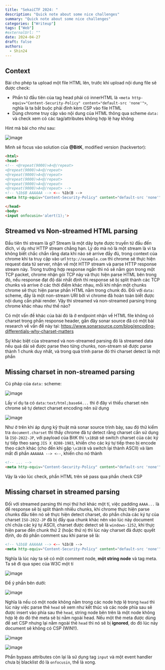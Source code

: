 ```yaml
---
title: "SekaiCTF 2024: "
description: "Quick note about some nice challenges"
summary: "Quick note about some nice challenges"
categories: ["Writeup"]
tags: ["Web"]
#externalUrl: ""
date: 2024-04-27
draft: false
authors:
  - Shin24
---
```


## Context

 Bài cho phép ta upload một file HTML lên, trước khi upload nội dung file sẽ được check:
- Phần tử đầu tiên của tag head phải có innerHTML là `<meta http-equiv="Content-Security-Policy" content="default-src 'none'">`, nghĩa là ta bắt buộc phải đính kèm CSP vào file HTML
- Dùng chrome truy cập vào nội dung của HTML thông qua scheme `data:` và check xem có các tag/attributes không hợp lệ hay không

Hint mà bài cho như sau:

![image](https://github.com/user-attachments/assets/1caafe86-824e-40bc-9cce-374259fc2ff2)

Mình sẽ focus vào solution của **@BitK**, modified version (hackvertor):

```html
<html>
<head>
<!-- <@repeat(9000)>A<@/repeat>
<@repeat(9000)>A<@/repeat>
<@repeat(9000)>A<@/repeat>
<@repeat(9000)>A<@/repeat>
<@repeat(9000)>A<@/repeat>
<@repeat(9000)>A<@/repeat> -->
<!-- %1b$B AAAAAA --> <-- %1b(B -->
<meta http-equiv="Content-Security-Policy" content="default-src 'none'">

</head>
<body>
<input onfocusin='alert(1);'>
```

## Streamed vs Non-streamed HTML parsing

Đầu tiên thì stream là gì? Stream là một dãy byte được truyền từ đầu đến đích, ví dụ như HTTP stream chẳng hạn. Lý do mà nó là một stream là vì ta không biết chắc chắn rằng data khi nào sẽ arrive đầy đủ, trong context của chrome khi ta truy cập vào url `http://example.com` thì chrome sẽ thực hiện request data từ server, nhận về một HTTP stream và parse HTTP response stream này. Trong trường hợp response ngắn thì nó sẽ nằm gọn trong một TCP packet, chrome nhận gói TCP này và thực hiện parse HTML bên trong đó, nếu response đạt độ dài nhất định thì response sẽ bị split thành các TCP chunks và arrive ở các thời điểm khác nhau, mỗi khi nhận một chunks chrome sẽ thực hiện parse phần HTML nằm trong chunk đó. Đối với `data:` scheme, đây là một non-stream URI bởi vì chrome đã hoàn toàn biết được nội dung cần phải render. Vậy thì streamed và non-streamed parsing trong chrome khác nhau như thế nào?

Có một vấn đề khác của bài đó là ở endpoint nhận về HTML file không có charset trong phần response header, gần đây sonar source đã có một bài research về vấn đề này tại: https://www.sonarsource.com/blog/encoding-differentials-why-charset-matters

Sự khác biệt của streamed và non-streamed parsing đó là streamed data nếu quá dài sẽ được parse theo từng chunks, non-stream sẽ được parse thành 1 chunk duy nhất, và trong quá trình parse đó thì charset detect là một phần

## Missing charset in non-streamed parsing

Cú pháp của `data:` scheme: 

![image](https://github.com/user-attachments/assets/3c84c99e-1f05-48dc-aab8-e39361268300)

Lấy ví dụ ta có `data:text/html;base64...` thì ở đây vì thiếu charset nên chrome sẽ tự detect charset encoding nên sử dụng

![image](https://github.com/user-attachments/assets/756799a2-6b19-4beb-a757-b0f63586b7a6)

Như ở trên khi áp dụng kỹ thuật mà sonar source trình bày, sau đó thử kiểm tra `document.charset` thì thấy chrome đã tự detect rằng charset cần sử dụng là `ISO-2022-JP`, với payload của BitK thì `\x1B$B` sẽ switch charset của các ký tự tiếp theo sang `JIS X 0208-1983`, khiến cho các ký tự tiếp theo bị encode theo cách khác (cho đến khi gặp `\x1B(B` và switch lại thành ASCII) và làm mất đi phần `AAAAAA --> <--`, khiến cho nó thành 

```html
<!-- ... -->
<meta http-equiv="Content-Security-Policy" content="default-src 'none'">
```

Vậy là vào lúc check, phần HTML trên sẽ pass qua phần check CSP

## Missing charset in streamed parsing

Đối với streamed parsing thì mọi thứ hơi khác một tí, việc padding `AAAA...` là để response sẽ bị split thành nhiều chunks, khi chrome thực hiện parse chunks đầu tiên nó sẽ thực hiện detect charset, do phần chứa các ký tự của charset `ISO-2022-JP` đã bị đẩy qua chunk khác nên vào lúc này document chỉ chứa các ký tự ASCII, charset được detect sẽ là `windows-1252`, khi thực hiện parse đến chunk thứ 2 (hoặc thứ n) thì lúc này charset đã được quyết định, do đó phần comment sau khi parse sẽ là:

```html
<!-- %1b$B AAAAAA --> <-- %1b(B -->
<meta http-equiv="Content-Security-Policy" content="default-src 'none'">
```

Nghĩa là lúc này ta sẽ có một comment node, **một string node** và tag meta. Ta sẽ đi qua spec của W3C một tí

![image](https://github.com/user-attachments/assets/926334d8-68ea-4742-9c8a-bb9719fb7f24)

Để ý phần bên dưới:

![image](https://github.com/user-attachments/assets/3b0ed2f5-4d9e-496f-94b4-13c109815f56)

Nghĩa là nếu có một node không nằm trong các node hợp lệ trong `head` thì lúc này việc parse thẻ `head` sẽ xem như kết thúc và các node phía sau sẽ được insert vào phía sau thẻ `head`, string node bên trên là một node không hợp lệ do đó thẻ meta sẽ bị nằm ngoài head. Nếu một thẻ meta được dùng để set CSP nhưng lại nằm ngoài thẻ `head` thì nó sẽ bị **ignored**, do đó lúc này document sẽ không có CSP (WIN!!). 

![image](https://github.com/user-attachments/assets/8de24d87-8d98-42c9-815f-77efc679ca7b)

![image](https://github.com/user-attachments/assets/9dc59de8-1cb5-496f-9541-64d05f5a007b)

Phần bypass attributes còn lại là sử dụng tag `input` và một event handler chưa bị blacklist đó là `onfocusin`, thế là xong.

